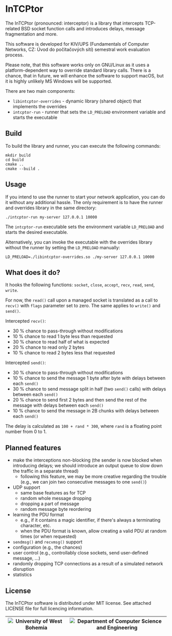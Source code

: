 # InTCPtor

The InTCPtor (pronounced: interceptor) is a library that intercepts TCP-related BSD socket function calls and introduces delays, message fragmentation and more.

This software is developed for KIV/UPS (Fundamentals of Computer Networks, CZ: Úvod do počítačových sítí) semestral work evaluation process. 

Please note, that this software works only on GNU/Linux as it uses a platform-dependent way to override standard library calls. There is a chance, that in future, we will enhance the software to support macOS, but it is highly unlikely MS Windows will be supported.

There are two main components:
- `libintcptor-overrides` - dynamic library (shared object) that implements the overrides
- `intcptor-run` - runner that sets the `LD_PRELOAD` environment variable and starts the executable

## Build

To build the library and runner, you can execute the following commands:

```
mkdir build
cd build
cmake ..
cmake --build .
```

## Usage

If you intend to use the runner to start your network application, you can do it without any additional hassle. The only requirement is to have the runner and overrides library in the same directory:

```
./intcptor-run my-server 127.0.0.1 10000
```

The `intcptor-run` executable sets the environment variable `LD_PRELOAD` and starts the desired executable.

Alternatively, you can invoke the executable with the overrides library without the runner by setting the `LD_PRELOAD` manually:

```
LD_PRELOAD=./libintcptor-overrides.so ./my-server 127.0.0.1 10000
```

## What does it do?

It hooks the following functions: `socket`, `close`, `accept`, `recv`, `read`, `send`, `write`.

For now, the `read()` call upon a managed socket is translated as a call to `recv()` with `flags` parameter set to zero. The same applies to `write()` and `send()`.

Intercepted `recv()`:
* 30 % chance to pass-through without modifications
* 10 % chance to read 1 byte less than requested
* 30 % chance to read half of what is expected
* 20 % chance to read only 2 bytes
* 10 % chance to read 2 bytes less that requested

Intercepted `send()`:
* 30 % chance to pass-through without modifications
* 10 % chance to send the message 1 byte after byte with delays between each `send()`
* 30 % chance to send message split in half (two `send()` calls) with delays between each `send()`
* 20 % chance to send first 2 bytes and then send the rest of the message with delays between each `send()`
* 10 % chance to send the message in 2B chunks with delays between each `send()`

The delay is calculated as `100 + rand * 300`, where `rand` is a floating point number from 0 to 1.

## Planned features

* make the interceptions non-blocking (the sender is now blocked when introducing delays; we should introduce an output queue to slow down the traffic in a separate thread)
    * following this feature, we may be more creative regarding the trouble (e.g., we can join two consecutive messages to one `send()`)
* UDP support
    * same base features as for TCP
    * random whole message dropping
    * dropping a part of message
    * random message byte reordering
* learning the PDU format
    * e.g., if it contains a magic identifier, if there's always a terminating character, etc.
    * when the PDU format is known, allow creating a valid PDU at random times (or when requested)
* `sendmsg()` and `recvmsg()` support
* configuration (e.g., the chances)
* user control (e.g., controllably close sockets, send user-defined message, ...)
* randomly dropping TCP connections as a result of a simulated network disruption
* statistics

## License

The InTCPtor software is distributed under MIT license. See attached LICENSE file for full licencing information.

|![University of West Bohemia](https://www.zcu.cz/en/assets/logo.svg)|![Department of Computer Science and Engineering](https://www.kiv.zcu.cz/site/documents/verejne/katedra/dokumenty/dcse-logo-barevne.png)|
|--|--|